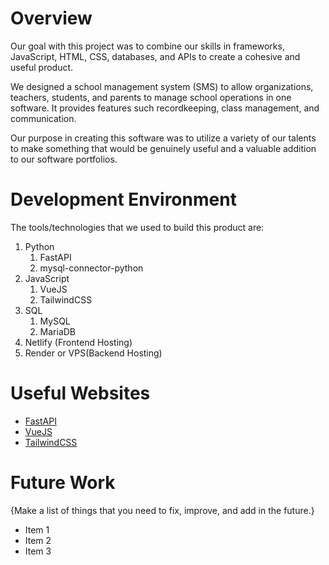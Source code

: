 # Overview

Our goal with this project was to combine our skills in frameworks, JavaScript, HTML, CSS, databases, and APIs to create a cohesive and useful product.

We designed a school management system (SMS) to allow organizations, teachers, students, and parents to manage school operations in one software. It provides features such recordkeeping, class management, and communication.

Our purpose in creating this software was to utilize a variety of our talents to make something that would be genuinely useful and a valuable addition to our software portfolios.

# Development Environment
The tools/technologies that we used to build this product are:
1. Python
    1. FastAPI
    2. mysql-connector-python
2. JavaScript
    1. VueJS
    2. TailwindCSS
3. SQL
    1. MySQL
    2. MariaDB
4. Netlify (Frontend Hosting)
5. Render or VPS(Backend Hosting)

# Useful Websites
- [FastAPI](https://fastapi.tiangolo.com/learn/)
- [VueJS](https://vuejs.org/guide/introduction.html)
- [TailwindCSS](https://tailwindcss.com/docs/installation/using-vite)

# Future Work

{Make a list of things that you need to fix, improve, and add in the future.}

- Item 1
- Item 2
- Item 3
